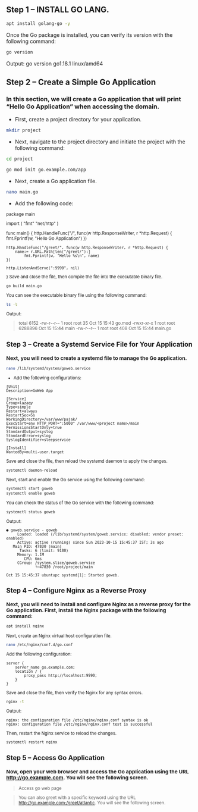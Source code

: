 
## Step 1 –  INSTALL GO LANG. ##

```bash
apt install golang-go -y
```

Once the Go package is installed, you can verify its version with the following command:

```bash
go version
```

Output:
go version go1.18.1 linux/amd64

## Step 2 – Create a Simple Go Application ##
### In this section, we will create a Go application that will print “Hello Go Application” when accessing the domain. ###

- First, create a project directory for your application.
```bash
mkdir project
```
- Next, navigate to the project directory and initiate the project with the following command:
```bash
cd project
```
```bash
go mod init go.example.com/app
```
- Next, create a Go application file.
```bash
nano main.go
```
- Add the following code:
<sub>
package main

import (
    "fmt"
    "net/http"
)

func main() {
    http.HandleFunc("/", func(w http.ResponseWriter, r *http.Request) {
        fmt.Fprintf(w, "Hello Go Application")
    })

    http.HandleFunc("/greet/", func(w http.ResponseWriter, r *http.Request) {
        name:= r.URL.Path[len("/greet/"):]
            fmt.Fprintf(w, "Hello %s\n", name)
    })

    http.ListenAndServe(":9990", nil)
}
</sub>
Save and close the file, then compile the file into the executable binary file.
```bash
go build main.go
```
You can see the executable binary file using the following command:
```bash
ls -l
```
Output:

> total 6152
> -rw-r--r-- 1 root root      35 Oct 15 15:43 go.mod
> -rwxr-xr-x 1 root root 6288896 Oct 15 15:44 main
> -rw-r--r-- 1 root root     408 Oct 15 15:44 main.go
> 
## Step 3 – Create a Systemd Service File for Your Application ##
### Next, you will need to create a systemd file to manage the Go application. ###
```bash
nano /lib/systemd/system/goweb.service
```
- Add the following configurations:

```
[Unit]
Description=GoWeb App

[Service]
Group=lazaqy
Type=simple
Restart=always
RestartSec=5s
WorkingDirectory=/var/www/pajak/
ExecStart=env HTTP_PORT=":5000" /var/www/<project name>/main
PermissionsStartOnly=true
StandardOutput=syslog
StandardError=syslog
SyslogIdentifier=sleepservice

[Install]
WantedBy=multi-user.target
```
Save and close the file, then reload the systemd daemon to apply the changes.
```bash
systemctl daemon-reload
```
Next, start and enable the Go service using the following command:
```bash
systemctl start goweb
systemctl enable goweb
```
You can check the status of the Go service with the following command:
```bash
systemctl status goweb
```
Output:
```
● goweb.service - goweb
     Loaded: loaded (/lib/systemd/system/goweb.service; disabled; vendor preset: enabled)
     Active: active (running) since Sun 2023-10-15 15:45:37 IST; 3s ago
   Main PID: 47830 (main)
      Tasks: 6 (limit: 9180)
     Memory: 1.1M
        CPU: 6ms
     CGroup: /system.slice/goweb.service
             └─47830 /root/project/main

Oct 15 15:45:37 ubuntupc systemd[1]: Started goweb.
```

## Step 4 – Configure Nginx as a Reverse Proxy ##
### Next, you will need to install and configure Nginx as a reverse proxy for the Go application. First, install the Nginx package with the following command: ###
```bash
apt install nginx
```
Next, create an Nginx virtual host configuration file.
```bash
nano /etc/nginx/conf.d/go.conf
```
Add the following configuration:
```
server {
    server_name go.example.com;
    location / {
        proxy_pass http://localhost:9990;
    }
}
```
Save and close the file, then verify the Nginx for any syntax errors.
```bash
nginx -t
```
Output:
```
nginx: the configuration file /etc/nginx/nginx.conf syntax is ok
nginx: configuration file /etc/nginx/nginx.conf test is successful
```
Then, restart the Nginx service to reload the changes.
```bash
systemctl restart nginx
```

## Step 5 – Access Go Application ##
### Now, open your web browser and access the Go application using the URL http://go.example.com. You will see the following screen. ###

> Access go web page

> You can also greet with a specific keyword using the URL http://go.example.com:/greet/atlantic. You will see the following screen.
